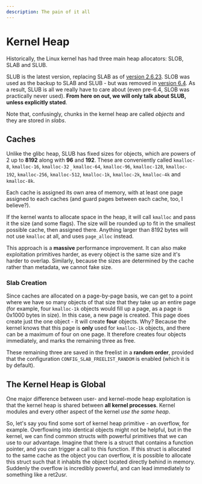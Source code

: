 ```yaml
---
description: The pain of it all
---
```


# Kernel Heap

Historically, the Linux kernel has had three main heap allocators: SLOB, SLAB and SLUB.

SLUB is the latest version, replacing SLAB as of [version 2.6.23](https://archive.ph/20130415043346/http://git.kernel.org/?p=linux/kernel/git/torvalds/linux-2.6.git;a=commit;h=a0acd820807680d2ccc4ef3448387fcdbf152c73). SLOB was used as the backup to SLAB and SLUB - but was removed in [version 6.4](https://lwn.net/Articles/936132/). As a result, SLUB is all we really have to care about (even pre-6.4, SLOB was practically never used). **From here on out, we will only talk about SLUB, unless explicitly stated**.

Note that, confusingly, chunks in the kernel heap are called _objects_ and they are stored in _slabs_.

## Caches

Unlike the glibc heap, SLUB has fixed sizes for objects, which are powers of 2 up to **8192** along with **96** and **192**. These are conveniently called `kmalloc-8`, `kmalloc-16`, `kmalloc-32` <sub>,</sub> `kmalloc-64`, `kmalloc-96`, `kmalloc-128`, `kmalloc-192`, `kmalloc-256`, `kmalloc-512`, `kmalloc-1k`, `kmalloc-2k`, `kmalloc-4k` and `kmalloc-8k`.

Each cache is assigned its own area of memory, with at least one page assigned to each caches (and guard pages between each cache, too, I believe?).

If the kernel wants to allocate space in the heap, it will call `kmalloc`  and pass it the size (and some flags). The size will be rounded up to fit in the smallest possible cache, then assigned there. Anything larger than 8192 bytes will not use `kmalloc` at all, and uses `page_alloc` instead.

This approach is a **massive** performance improvement. It can also make exploitation primitives harder, as every object is the same size and it's harder to overlap. Similarly, because the sizes are determined by the cache rather than metadata, we cannot fake size.

### Slab Creation

Since caches are allocated on a page-by-page basis, we can get to a point where we have so many objects of that size that they take up an entire page (for example, four `kmalloc-1k` objects would fill up a page, as a page is 0x1000 bytes in size). In this case, a new page is created. This page does create just the one object - it will create **four** objects. Why? Because the kernel knows that this page is **only** used for `kmalloc-1k` objects, and there can be a maximum of four on one page. It therefore creates four objects immediately, and marks the remaining three as free.

These remaining three are saved in the freelist in a **random order**, provided that the configuration  `CONFIG_SLAB_FREELIST_RANDOM` is enabled (which it is by default).

## The Kernel Heap is Global

One major difference between user- and kernel-mode heap exploitation is that the kernel heap is shared between **all kernel processes**. Kernel modules and every other aspect of the kernel _use the same heap_.

So, let's say you find some sort of kernel heap primitive - an overflow, for example. Overflowing into identical objects might not be helpful, but in the kernel, we can find common structs with powerful primitives that we can use to our advantage. Imagine that there is a struct that contains a function pointer, and you can trigger a call to this function. If this struct is allocated to the same cache as the object you can overflow, it is possible to allocate this struct such that it inhabits the object located directly behind in memory. Suddenly the overflow is incredibly powerful, and can lead immediately to something like a ret2usr.

